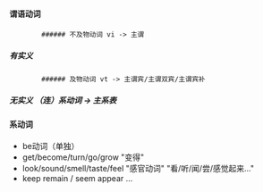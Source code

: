 #### 谓语动词
            ###### 不及物动词 vi -> 主谓
##### 有实义 
            ###### 及物动词 vt -> 主谓宾/主谓双宾/主谓宾补
            
##### 无实义 （连）系动词 -> 主系表

#### 系动词

- be动词（单独）
- get/become/turn/go/grow "变得"
- look/sound/smell/taste/feel "感官动词"  "看/听/闻/尝/感觉起来..."
- keep remain / seem appear ...
